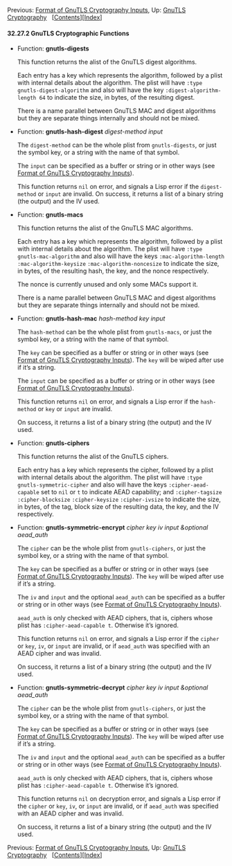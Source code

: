 <!-- This is the GNU Emacs Lisp Reference Manual
corresponding to Emacs version 27.2.

Copyright (C) 1990-1996, 1998-2021 Free Software Foundation,
Inc.

Permission is granted to copy, distribute and/or modify this document
under the terms of the GNU Free Documentation License, Version 1.3 or
any later version published by the Free Software Foundation; with the
Invariant Sections being "GNU General Public License," with the
Front-Cover Texts being "A GNU Manual," and with the Back-Cover
Texts as in (a) below.  A copy of the license is included in the
section entitled "GNU Free Documentation License."

(a) The FSF's Back-Cover Text is: "You have the freedom to copy and
modify this GNU manual.  Buying copies from the FSF supports it in
developing GNU and promoting software freedom." -->

<!-- Created by GNU Texinfo 6.7, http://www.gnu.org/software/texinfo/ -->

Previous: [Format of GnuTLS Cryptography Inputs](Format-of-GnuTLS-Cryptography-Inputs.html), Up: [GnuTLS Cryptography](GnuTLS-Cryptography.html)   \[[Contents](index.html#SEC_Contents "Table of contents")]\[[Index](Index.html "Index")]

#### 32.27.2 GnuTLS Cryptographic Functions

*   Function: **gnutls-digests**

    This function returns the alist of the GnuTLS digest algorithms.

    Each entry has a key which represents the algorithm, followed by a plist with internal details about the algorithm. The plist will have `:type gnutls-digest-algorithm` and also will have the key `:digest-algorithm-length 64` to indicate the size, in bytes, of the resulting digest.

    There is a name parallel between GnuTLS MAC and digest algorithms but they are separate things internally and should not be mixed.

<!---->

*   Function: **gnutls-hash-digest** *digest-method input*

    The `digest-method` can be the whole plist from `gnutls-digests`, or just the symbol key, or a string with the name of that symbol.

    The `input` can be specified as a buffer or string or in other ways (see [Format of GnuTLS Cryptography Inputs](Format-of-GnuTLS-Cryptography-Inputs.html)).

    This function returns `nil` on error, and signals a Lisp error if the `digest-method` or `input` are invalid. On success, it returns a list of a binary string (the output) and the IV used.

<!---->

*   Function: **gnutls-macs**

    This function returns the alist of the GnuTLS MAC algorithms.

    Each entry has a key which represents the algorithm, followed by a plist with internal details about the algorithm. The plist will have `:type gnutls-mac-algorithm` and also will have the keys `:mac-algorithm-length` `:mac-algorithm-keysize` `:mac-algorithm-noncesize` to indicate the size, in bytes, of the resulting hash, the key, and the nonce respectively.

    The nonce is currently unused and only some MACs support it.

    There is a name parallel between GnuTLS MAC and digest algorithms but they are separate things internally and should not be mixed.

<!---->

*   Function: **gnutls-hash-mac** *hash-method key input*

    The `hash-method` can be the whole plist from `gnutls-macs`, or just the symbol key, or a string with the name of that symbol.

    The `key` can be specified as a buffer or string or in other ways (see [Format of GnuTLS Cryptography Inputs](Format-of-GnuTLS-Cryptography-Inputs.html)). The `key` will be wiped after use if it’s a string.

    The `input` can be specified as a buffer or string or in other ways (see [Format of GnuTLS Cryptography Inputs](Format-of-GnuTLS-Cryptography-Inputs.html)).

    This function returns `nil` on error, and signals a Lisp error if the `hash-method` or `key` or `input` are invalid.

    On success, it returns a list of a binary string (the output) and the IV used.

<!---->

*   Function: **gnutls-ciphers**

    This function returns the alist of the GnuTLS ciphers.

    Each entry has a key which represents the cipher, followed by a plist with internal details about the algorithm. The plist will have `:type gnutls-symmetric-cipher` and also will have the keys `:cipher-aead-capable` set to `nil` or `t` to indicate AEAD capability; and `:cipher-tagsize` `:cipher-blocksize` `:cipher-keysize` `:cipher-ivsize` to indicate the size, in bytes, of the tag, block size of the resulting data, the key, and the IV respectively.

<!---->

*   Function: **gnutls-symmetric-encrypt** *cipher key iv input \&optional aead\_auth*

    The `cipher` can be the whole plist from `gnutls-ciphers`, or just the symbol key, or a string with the name of that symbol.

    The `key` can be specified as a buffer or string or in other ways (see [Format of GnuTLS Cryptography Inputs](Format-of-GnuTLS-Cryptography-Inputs.html)). The `key` will be wiped after use if it’s a string.

    The `iv` and `input` and the optional `aead_auth` can be specified as a buffer or string or in other ways (see [Format of GnuTLS Cryptography Inputs](Format-of-GnuTLS-Cryptography-Inputs.html)).

    `aead_auth` is only checked with AEAD ciphers, that is, ciphers whose plist has `:cipher-aead-capable t`. Otherwise it’s ignored.

    This function returns `nil` on error, and signals a Lisp error if the `cipher` or `key`, `iv`, or `input` are invalid, or if `aead_auth` was specified with an AEAD cipher and was invalid.

    On success, it returns a list of a binary string (the output) and the IV used.

<!---->

*   Function: **gnutls-symmetric-decrypt** *cipher key iv input \&optional aead\_auth*

    The `cipher` can be the whole plist from `gnutls-ciphers`, or just the symbol key, or a string with the name of that symbol.

    The `key` can be specified as a buffer or string or in other ways (see [Format of GnuTLS Cryptography Inputs](Format-of-GnuTLS-Cryptography-Inputs.html)). The `key` will be wiped after use if it’s a string.

    The `iv` and `input` and the optional `aead_auth` can be specified as a buffer or string or in other ways (see [Format of GnuTLS Cryptography Inputs](Format-of-GnuTLS-Cryptography-Inputs.html)).

    `aead_auth` is only checked with AEAD ciphers, that is, ciphers whose plist has `:cipher-aead-capable t`. Otherwise it’s ignored.

    This function returns `nil` on decryption error, and signals a Lisp error if the `cipher` or `key`, `iv`, or `input` are invalid, or if `aead_auth` was specified with an AEAD cipher and was invalid.

    On success, it returns a list of a binary string (the output) and the IV used.

Previous: [Format of GnuTLS Cryptography Inputs](Format-of-GnuTLS-Cryptography-Inputs.html), Up: [GnuTLS Cryptography](GnuTLS-Cryptography.html)   \[[Contents](index.html#SEC_Contents "Table of contents")]\[[Index](Index.html "Index")]
